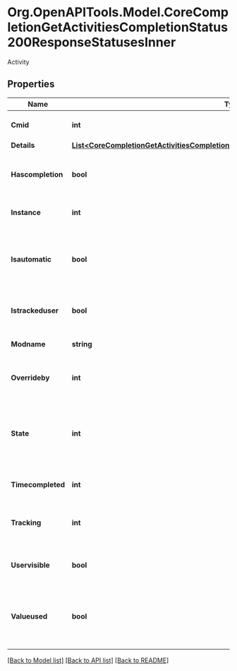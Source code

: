 # Org.OpenAPITools.Model.CoreCompletionGetActivitiesCompletionStatus200ResponseStatusesInner
Activity

## Properties

Name | Type | Description | Notes
------------ | ------------- | ------------- | -------------
**Cmid** | **int** | course module ID | [optional] [default to null]
**Details** | [**List&lt;CoreCompletionGetActivitiesCompletionStatus200ResponseStatusesInnerDetailsInner&gt;**](CoreCompletionGetActivitiesCompletionStatus200ResponseStatusesInnerDetailsInner.md) |  | [optional] 
**Hascompletion** | **bool** | Whether this activity module has completion enabled | [optional] [default to null]
**Instance** | **int** | instance ID | [optional] [default to null]
**Isautomatic** | **bool** | Whether this activity module instance tracks completion automatically. | [optional] [default to null]
**Istrackeduser** | **bool** | Whether completion is being tracked for this user. | [optional] [default to null]
**Modname** | **string** | activity module name | [optional] [default to "null"]
**Overrideby** | **int** | The user id who has overriden the status, or null | [optional] [default to null]
**State** | **int** | Completion state value:                                     0 means incomplete,                                     1 complete,                                     2 complete pass,                                     3 complete fail | [optional] [default to null]
**Timecompleted** | **int** | timestamp for completed activity | [optional] [default to null]
**Tracking** | **int** | type of tracking:                                     0 means none,                                     1 manual,                                     2 automatic | [optional] [default to null]
**Uservisible** | **bool** | Whether this activity is visible to the user. | [optional] [default to null]
**Valueused** | **bool** | Whether the completion status affects the availability of another activity. | [optional] [default to null]

[[Back to Model list]](../README.md#documentation-for-models) [[Back to API list]](../README.md#documentation-for-api-endpoints) [[Back to README]](../README.md)

